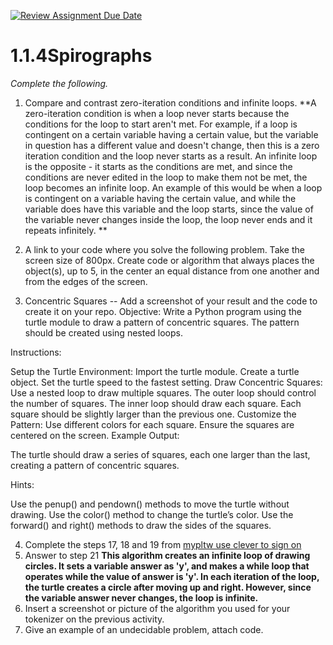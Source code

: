 [![Review Assignment Due Date](https://classroom.github.com/assets/deadline-readme-button-22041afd0340ce965d47ae6ef1cefeee28c7c493a6346c4f15d667ab976d596c.svg)](https://classroom.github.com/a/SkD24yV8)
# 1.1.4Spirographs

*Complete the following.*

1. Compare and contrast zero-iteration conditions and infinite loops.
      **A zero-iteration condition is when a loop never starts because the conditions for the loop to start aren't met.  For example, if a loop is contingent on a certain variable having a certain value, but the variable in question has a different value and doesn't change, then this is a zero iteration condition and the loop never starts as a result.  An infinite loop is the opposite - it starts as the conditions are met, and since the conditions are never edited in the loop to make them not be met, the loop becomes an infinite loop.  An example of this would be when a loop is contingent on a variable having the certain value, and while the variable does have this variable and the loop starts, since the value of the variable never changes inside the loop, the loop never ends and it repeats infinitely. **

3. A link to your code where you solve the following problem. Take the screen size of 800px. Create code or algorithm that always places the object(s), up to 5, in the center an equal distance from one another and from the edges of the screen.
4. Concentric Squares -- Add a screenshot of your result and the code to create it on your repo.
Objective: Write a Python program using the turtle module to draw a pattern of concentric squares. The pattern should be created using nested loops.

Instructions:

Setup the Turtle Environment:
Import the turtle module.
Create a turtle object.
Set the turtle speed to the fastest setting.
Draw Concentric Squares:
Use a nested loop to draw multiple squares.
The outer loop should control the number of squares.
The inner loop should draw each square.
Each square should be slightly larger than the previous one.
Customize the Pattern:
Use different colors for each square.
Ensure the squares are centered on the screen.
Example Output:

The turtle should draw a series of squares, each one larger than the last, creating a pattern of concentric squares.

Hints:

Use the penup() and pendown() methods to move the turtle without drawing.
Use the color() method to change the turtle’s color.
Use the forward() and right() methods to draw the sides of the squares.


4. Complete the steps 17, 18 and 19 from [mypltw use clever to sign on](https://pltw.read.inkling.com/a/b/5310c007377c46e28d745961310f0c2e/p/728c751a6c4145bea0ea83c5058fb9f9#44b0003a2ee14fcc9865e7bb5faec747)
5. Answer to step 21
   **This algorithm creates an infinite loop of drawing circles.  It sets a variable answer as 'y', and makes a while loop that operates while the value of answer is 'y'.  In each iteration of the loop, the turtle creates a circle after moving up and right.  However, since the variable answer never changes, the loop is infinite.**
7. Insert a screenshot or picture of the algorithm you used for your tokenizer on the previous activity.
8. Give an example of an undecidable problem, attach code.
   


